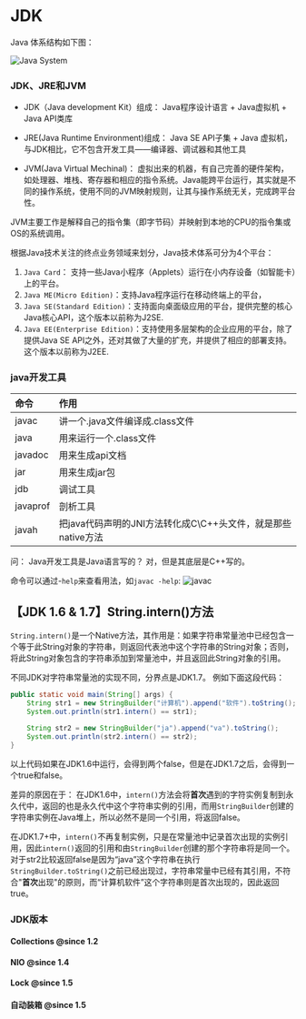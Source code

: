 
# JDK
Java 体系结构如下图：

![Java System](http://ovn0i3kdg.bkt.clouddn.com/Java_System.png)

### JDK、JRE和JVM
* JDK（Java development Kit）组成：
Java程序设计语言 + Java虚拟机 + Java API类库

* JRE(Java Runtime Environment)组成：
Java SE API子集 + Java 虚拟机，与JDK相比，它不包含开发工具——编译器、调试器和其他工具

* JVM(Java Virtual Mechinal)：
虚拟出来的机器，有自己完善的硬件架构，如处理器、堆栈、寄存器和相应的指令系统。Java能跨平台运行，其实就是不同的操作系统，使用不同的JVM映射规则，让其与操作系统无关，完成跨平台性。

JVM主要工作是解释自己的指令集（即字节码）并映射到本地的CPU的指令集或OS的系统调用。


根据Java技术关注的终点业务领域来划分，Java技术体系可分为4个平台：
1. `Java Card`： 支持一些Java小程序（Applets）运行在小内存设备（如智能卡）上的平台。
2. `Java ME(Micro Edition)`：支持Java程序运行在移动终端上的平台，
3. `Java SE(Standard Edition)`：支持面向桌面级应用的平台，提供完整的核心Java核心API，这个版本以前称为J2SE.
4. `Java EE(Enterprise Edition)`：支持使用多层架构的企业应用的平台，除了提供Java SE API之外，还对其做了大量的扩充，并提供了相应的部署支持。这个版本以前称为J2EE.

### java开发工具

| 命令 | 作用 |
| :------------- | :------------- |
|javac   |  讲一个.java文件编译成.class文件 |
| java | 用来运行一个.class文件 |
|  javadoc |用来生成api文档   |
|jar   |用来生成jar包   |
|jdb   | 调试工具  |
|javaprof   | 剖析工具  |
|javah   |把java代码声明的JNI方法转化成C\C++头文件，就是那些native方法  |

问： Java开发工具是Java语言写的？
对，但是其底层是C++写的。

命令可以通过-`help`来查看用法，如`javac -help`:
![javac](http://ovn0i3kdg.bkt.clouddn.com/javac.png)

## 【JDK 1.6 & 1.7】String.intern()方法
`String.intern()`是一个Native方法，其作用是：如果字符串常量池中已经包含一个等于此String对象的字符串，则返回代表池中这个字符串的String对象；否则，将此String对象包含的字符串添加到常量池中，并且返回此String对象的引用。

不同JDK对字符串常量池的实现不同，分界点是JDK1.7。
例如下面这段代码：
```Java
public static void main(String[] args) {
    String str1 = new StringBuilder("计算机").append("软件").toString();
    System.out.println(str1.intern() == str1);

    String str2 = new StringBuilder("ja").append("va").toString();
    System.out.println(str2.intern() == str2);
}
```
以上代码如果在JDK1.6中运行，会得到两个false，但是在JDK1.7之后，会得到一个true和false。

差异的原因在于：
在JDK1.6中，`intern()`方法会将**首次**遇到的字符实例复制到永久代中，返回的也是永久代中这个字符串实例的引用，而用`StringBuilder`创建的字符串实例在Java堆上，所以必然不是同一个引用，将返回false。

在JDK1.7+中，`intern()`不再复制实例，只是在常量池中记录首次出现的实例引用，因此`intern()`返回的引用和由`StringBuilder`创建的那个字符串将是同一个。对于str2比较返回false是因为“java”这个字符串在执行`StringBuilder.toString()`之前已经出现过，字符串常量中已经有其引用，不符合"**首次**出现"的原则，而“计算机软件”这个字符串则是首次出现的，因此返回true。



### JDK版本

#### Collections @since 1.2
#### NIO @since 1.4
#### Lock @since 1.5
#### 自动装箱 @since 1.5
